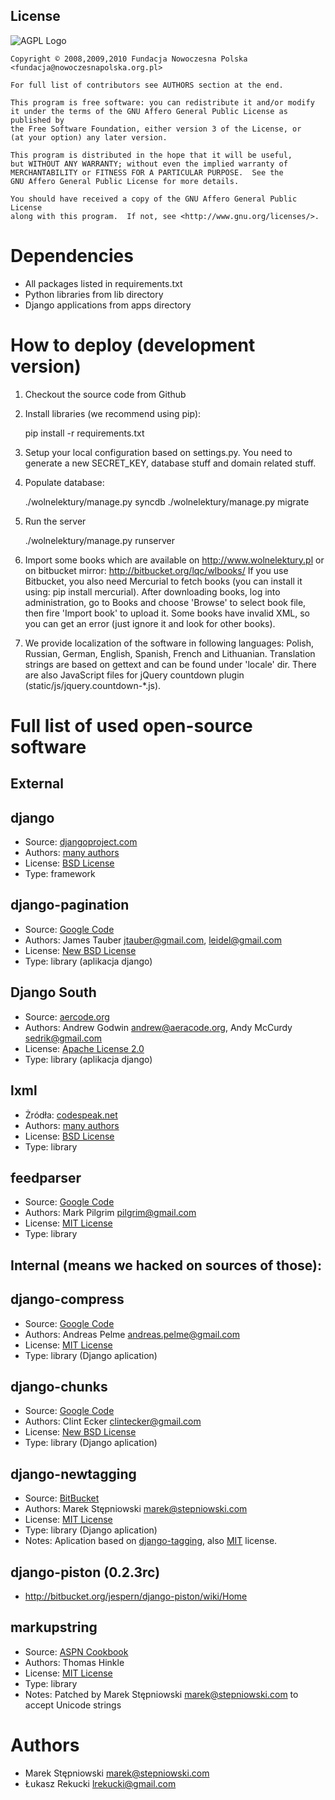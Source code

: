 License
-------

  ![AGPL Logo](http://www.gnu.org/graphics/agplv3-155x51.png)
    
    Copyright © 2008,2009,2010 Fundacja Nowoczesna Polska <fundacja@nowoczesnapolska.org.pl>
    
    For full list of contributors see AUTHORS section at the end. 

    This program is free software: you can redistribute it and/or modify
    it under the terms of the GNU Affero General Public License as published by
    the Free Software Foundation, either version 3 of the License, or
    (at your option) any later version.

    This program is distributed in the hope that it will be useful,
    but WITHOUT ANY WARRANTY; without even the implied warranty of
    MERCHANTABILITY or FITNESS FOR A PARTICULAR PURPOSE.  See the
    GNU Affero General Public License for more details.

    You should have received a copy of the GNU Affero General Public License
    along with this program.  If not, see <http://www.gnu.org/licenses/>.
    
Dependencies
============

 * All packages listed in requirements.txt
 * Python libraries from lib directory
 * Django applications from apps directory

How to deploy (development version)
=============

1. Checkout the source code from Github
2. Install libraries (we recommend using pip):

    pip install -r requirements.txt
    
3. Setup your local configuration based on settings.py. You need to generate a new SECRET_KEY, database stuff and domain related stuff.
4. Populate database:
    
    ./wolnelektury/manage.py syncdb
    ./wolnelektury/manage.py migrate

5. Run the server

   ./wolnelektury/manage.py runserver

    
6. Import some books which are available on http://www.wolnelektury.pl or on bitbucket mirror: http://bitbucket.org/lqc/wlbooks/
   If you use Bitbucket, you also need Mercurial to fetch books (you can install it using: pip install mercurial).
   After downloading books, log into administration, go to Books and choose 'Browse' to select book file,
   then fire 'Import book' to upload it. Some books have invalid XML, so you can get an error
   (just ignore it and look for other books).
   
7. We provide localization of the software in following languages: Polish, Russian, German, English, Spanish, French and Lithuanian.
   Translation strings are based on gettext and can be found under 'locale' dir.
   There are also JavaScript files for jQuery countdown plugin (static/js/jquery.countdown-*.js).

Full list of used open-source software
======================================

External
--------

django
--------
 - Source: [djangoproject.com](http://www.djangoproject.com/)
 - Authors: [many authors](http://code.djangoproject.com/browser/django/trunk/AUTHORS)
 - License: [BSD License](http://code.djangoproject.com/browser/django/trunk/LICENSE)
 - Type: framework

django-pagination
-----------------
 - Source: [Google Code](http://code.google.com/p/django-pagination/)
 - Authors: James Tauber <jtauber@gmail.com>, leidel@gmail.com
 - License: [New BSD License](http://www.opensource.org/licenses/bsd-license.php)
 - Type: library (aplikacja django)
 
Django South
------------
- Source: [aercode.org](http://south.aeracode.org/)
- Authors: Andrew Godwin <andrew@aeracode.org>, Andy McCurdy <sedrik@gmail.com>
- License: [Apache License 2.0](http://www.opensource.org/licenses/apache2.0.php)
- Type: library (aplikacja django)

lxml
---------
 - Żródła: [codespeak.net](http://codespeak.net/lxml/index.html#download)
 - Authors: [many authors](http://codespeak.net/lxml/credits.html)
 - License: [BSD License](http://codespeak.net/lxml/index.html#license)
 - Type: library
 
feedparser
----------
 - Source: [Google Code](http://code.google.com/p/feedparser/)
 - Authors: Mark Pilgrim <pilgrim@gmail.com>
 - License: [MIT License](http://www.opensource.org/licenses/mit-license.php)
 - Type: library


Internal (means we hacked on sources of those): 
---------
 
django-compress
---------------
 - Source: [Google Code](http://code.google.com/p/django-compress/)
 - Authors: Andreas Pelme <andreas.pelme@gmail.com>
 - License: [MIT License](http://www.opensource.org/licenses/mit-license.php)
 - Type: library (Django aplication)
 
 django-chunks
-------------
 - Source: [Google Code](http://code.google.com/p/django-chunks/)
 - Authors: Clint Ecker <clintecker@gmail.com>
 - License: [New BSD License](http://www.opensource.org/licenses/bsd-license.php)
 - Type: library (Django aplication)
 
django-newtagging
-----------------
 - Source: [BitBucket](http://www.bitbucket.org/zuber/django-newtagging/)
 - Authors: Marek Stępniowski <marek@stepniowski.com>
 - License: [MIT License](http://www.opensource.org/licenses/mit-license.php)
 - Type: library (Django aplication)
 - Notes: Aplication based on  [django-tagging](http://code.google.com/p/django-tagging/), also [MIT](http://www.opensource.org/licenses/mit-license.php) license.
 
django-piston (0.2.3rc)
------------------------
 - http://bitbucket.org/jespern/django-piston/wiki/Home

markupstring
------------
 - Source: [ASPN Cookbook](http://code.activestate.com/recipes/389023/)
 - Authors: Thomas Hinkle
 - License: [MIT License](http://code.activestate.com/help/terms/)
 - Type: library
 - Notes: Patched by Marek Stępniowski <marek@stepniowski.com> to accept Unicode strings
 
 
Authors
=======
 
 * Marek Stępniowski  <marek@stepniowski.com>
 * Łukasz Rekucki <lrekucki@gmail.com>
